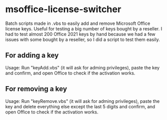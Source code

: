 # msoffice-license-switcher
Batch scripts made in .vbs to easily add and remove Microsoft Office license keys. Useful for testing a big number of keys bought by a reseller. I had to test almost 200 Office 2021 keys by hand because we had a few issues with some bought by a reseller, so I did a script to test them easily.

## For adding a key
Usage: Run "keyAdd.vbs" (it will ask for adming privileges), paste the key and confirm, and open Office to check if the activation works.

## For removing a key
Usage: Run "keyRemove.vbs" (it will ask for adming privileges), paste the key and delete everything else except the last 5 digits and confirm, and open Office to check if the activation works.
